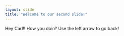 ```yaml
---
layout: slide
title: "Welcome to our second slide!"
---
```

Hey Carl!! How you doin?
Use the left arrow to go back!
